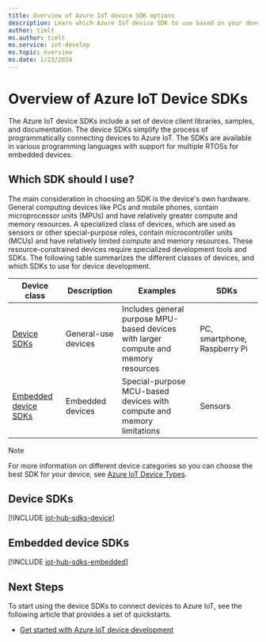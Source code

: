 ```yaml
---
title: Overview of Azure IoT device SDK options
description: Learn which Azure IoT device SDK to use based on your development role and tasks.
author: timlt
ms.author: timlt
ms.service: iot-develop
ms.topic: overview
ms.date: 1/23/2024
---
```


# Overview of Azure IoT Device SDKs

The Azure IoT device SDKs include a set of device client libraries, samples, and documentation. The device SDKs simplify the process of programmatically connecting devices to Azure IoT. The SDKs are available in various programming languages with support for multiple RTOSs for embedded devices.

## Which SDK should I use?

The main consideration in choosing an SDK is the device's own hardware. General computing devices like PCs and mobile phones, contain microprocessor units (MPUs) and have relatively greater compute and memory resources. A specialized class of devices, which are used as sensors or other special-purpose roles, contain microcontroller units (MCUs) and have relatively limited compute and memory resources. These resource-constrained devices require specialized development tools and SDKs. The following table summarizes the different classes of devices, and which SDKs to use for device development.

|Device class|Description|Examples|SDKs|
|-|-|-|-|
|[Device SDKs](#device-sdks)|General-use devices|Includes general purpose MPU-based devices with larger compute and memory resources|PC, smartphone, Raspberry Pi|
|[Embedded device SDKs](#embedded-device-sdks)|Embedded devices|Special-purpose MCU-based devices with compute and memory limitations|Sensors|

> [!Note] 
> For more information on different device categories so you can choose the best SDK for your device, see [Azure IoT Device Types](../iot/concepts-iot-device-types.md).

## Device SDKs

[!INCLUDE [iot-hub-sdks-device](../../includes/iot-hub-sdks-device.md)]

## Embedded device SDKs

[!INCLUDE [iot-hub-sdks-embedded](../../includes/iot-hub-sdks-embedded.md)]

## Next Steps
To start using the device SDKs to connect devices to Azure IoT, see the following article that provides a set of quickstarts.
- [Get started with Azure IoT device development](about-getting-started-device-development.md)
